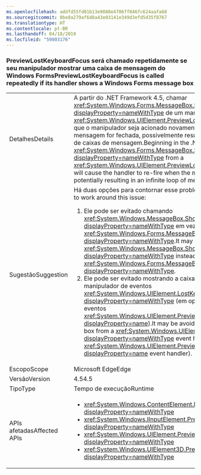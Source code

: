 ```yaml
---
ms.openlocfilehash: addfd55fd01b13e9088e4706ff846fc624aafa68
ms.sourcegitcommit: 0be8a279af6d8a43e03141e349d3efd5d35f8767
ms.translationtype: HT
ms.contentlocale: pt-BR
ms.lasthandoff: 04/18/2019
ms.locfileid: "59803176"
---
```

### <a name="previewlostkeyboardfocus-is-called-repeatedly-if-its-handler-shows-a-windows-forms-message-box"></a><span data-ttu-id="8ab11-101">PreviewLostKeyboardFocus será chamado repetidamente se seu manipulador mostrar uma caixa de mensagem do Windows Forms</span><span class="sxs-lookup"><span data-stu-id="8ab11-101">PreviewLostKeyboardFocus is called repeatedly if its handler shows a Windows Forms message box</span></span>

|   |   |
|---|---|
|<span data-ttu-id="8ab11-102">Detalhes</span><span class="sxs-lookup"><span data-stu-id="8ab11-102">Details</span></span>|<span data-ttu-id="8ab11-103">A partir do .NET Framework 4.5, chamar <xref:System.Windows.Forms.MessageBox.Show%2A?displayProperty=nameWithType> de um manipulador <xref:System.Windows.UIElement.PreviewLostKeyboardFocus> fará com que o manipulador seja acionado novamente quando a caixa de mensagem for fechada, possivelmente resultando em um loop infinito de caixas de mensagem.</span><span class="sxs-lookup"><span data-stu-id="8ab11-103">Beginning in the .NET Framework 4.5, calling <xref:System.Windows.Forms.MessageBox.Show%2A?displayProperty=nameWithType> from a <xref:System.Windows.UIElement.PreviewLostKeyboardFocus> handler will cause the handler to re-fire when the message box is closed, potentially resulting in an infinite loop of message boxes.</span></span>|
|<span data-ttu-id="8ab11-104">Sugestão</span><span class="sxs-lookup"><span data-stu-id="8ab11-104">Suggestion</span></span>|<span data-ttu-id="8ab11-105">Há duas opções para contornar esse problema:</span><span class="sxs-lookup"><span data-stu-id="8ab11-105">There are two options to work around this issue:</span></span><ol><li><span data-ttu-id="8ab11-106">Ele pode ser evitado chamando <xref:System.Windows.MessageBox.Show%2A?displayProperty=nameWithType> em vez de <xref:System.Windows.Forms.MessageBox.Show%2A?displayProperty=nameWithType>.</span><span class="sxs-lookup"><span data-stu-id="8ab11-106">It may be avoided by calling <xref:System.Windows.MessageBox.Show%2A?displayProperty=nameWithType> instead of <xref:System.Windows.Forms.MessageBox.Show%2A?displayProperty=nameWithType>.</span></span></li><li><span data-ttu-id="8ab11-107">Ele pode ser evitado mostrando a caixa de mensagem de um manipulador de eventos <xref:System.Windows.UIElement.LostKeyboardFocus?displayProperty=nameWithType> (em oposição a um manipulador de eventos <xref:System.Windows.UIElement.PreviewLostKeyboardFocus?displayProperty=name>).</span><span class="sxs-lookup"><span data-stu-id="8ab11-107">It may be avoided by showing the message box from a <xref:System.Windows.UIElement.LostKeyboardFocus?displayProperty=nameWithType> event handler (as opposed to a <xref:System.Windows.UIElement.PreviewLostKeyboardFocus?displayProperty=name> event handler).</span></span></li></ol>|
|<span data-ttu-id="8ab11-108">Escopo</span><span class="sxs-lookup"><span data-stu-id="8ab11-108">Scope</span></span>|<span data-ttu-id="8ab11-109">Microsoft Edge</span><span class="sxs-lookup"><span data-stu-id="8ab11-109">Edge</span></span>|
|<span data-ttu-id="8ab11-110">Versão</span><span class="sxs-lookup"><span data-stu-id="8ab11-110">Version</span></span>|<span data-ttu-id="8ab11-111">4.5</span><span class="sxs-lookup"><span data-stu-id="8ab11-111">4.5</span></span>|
|<span data-ttu-id="8ab11-112">Tipo</span><span class="sxs-lookup"><span data-stu-id="8ab11-112">Type</span></span>|<span data-ttu-id="8ab11-113">Tempo de execução</span><span class="sxs-lookup"><span data-stu-id="8ab11-113">Runtime</span></span>|
|<span data-ttu-id="8ab11-114">APIs afetadas</span><span class="sxs-lookup"><span data-stu-id="8ab11-114">Affected APIs</span></span>|<ul><li><xref:System.Windows.ContentElement.PreviewLostKeyboardFocus?displayProperty=nameWithType></li><li><xref:System.Windows.IInputElement.PreviewLostKeyboardFocus?displayProperty=nameWithType></li><li><xref:System.Windows.UIElement.PreviewLostKeyboardFocus?displayProperty=nameWithType></li><li><xref:System.Windows.UIElement3D.PreviewLostKeyboardFocus?displayProperty=nameWithType></li></ul>|
